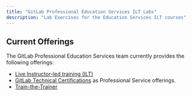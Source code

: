 ```yaml
---
title: "GitLab Professional Education Services ILT Labs"
description: "Lab Exercises for the Education Services ILT courses"
---
```


## Current Offerings

The GitLab Professional Education Services team currently provides the following offerings:

- [Live Instructor-led training (ILT)](https://about.gitlab.com/services/education/)
- [GitLab Technical Certifications](/handbook/customer-success/professional-services-engineering/gitlab-technical-certifications/) as Professional Service offerings.
- [Train-the-Trainer](https://about.gitlab.com/services/education/train-the-trainer/)
